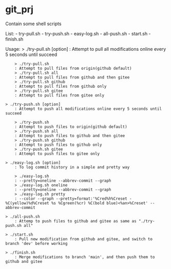 # git_prj
Contain some shell scripts

List:
    - try-pull.sh
    - try-push.sh
    - easy-log.sh
    - all-push.sh
    - start.sh
    - finish.sh

Usage:
    > ./try-pull.sh [option]
        : Attempt to pull all modifications online every 5 seconds until succeed

        > ./try-pull.sh
        : Attempt to pull files from origin(github default)
        > ./try-pull.sh all
        : Attempt to pull files from github and then gitee
        > ./try-pull.sh github
        : Attempt to pull files from github only
        > ./try-pull.sh gitee
        : Attempt to pull files from gitee only

    > ./try-push.sh [option]
        : Attempt to push all modifications online every 5 seconds until succeed
    
        > ./try-push.sh
        : Attempt to push files to origin(github default)
        > ./try-push.sh all
        : Attempt to push files to github and then gitee
        > ./try-push.sh github
        : Attempt to push files to github only
        > ./try-push.sh gitee
        : Attempt to push files to gitee only

    > ./easy-log.sh [option]
        : To log commit history in a simple and pretty way
        
        > ./easy-log.sh
        : --pretty=oneline --abbrev-commit --graph
        > ./easy-log.sh oneline
        : --pretty=oneline --abbrev-commit --graph
        > ./easy-log.sh pretty
        : --color --graph --pretty=format:'%Cred%h%Creset -%C(yellow)%d%Creset %s %Cgreen(%cr) %C(bold blue)<%an>%Creset' --abbrev-commit

    > ./all-push.sh
        : Attemp to push files to github and gitee as same as "./try-push.sh all"

    > ./start.sh
        : Pull new modification from github and gitee, and switch to branch 'dev' before working

    > ./finish.sh
        : Merge modifications to branch 'main', and then push them to github and gitee


